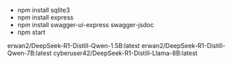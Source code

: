 - npm install sqlite3
- npm install express
- npm install swagger-ui-express swagger-jsdoc
- npm start

erwan2/DeepSeek-R1-Distill-Qwen-1.5B:latest
erwan2/DeepSeek-R1-Distill-Qwen-7B:latest
cyberuser42/DeepSeek-R1-Distill-Llama-8B:latest